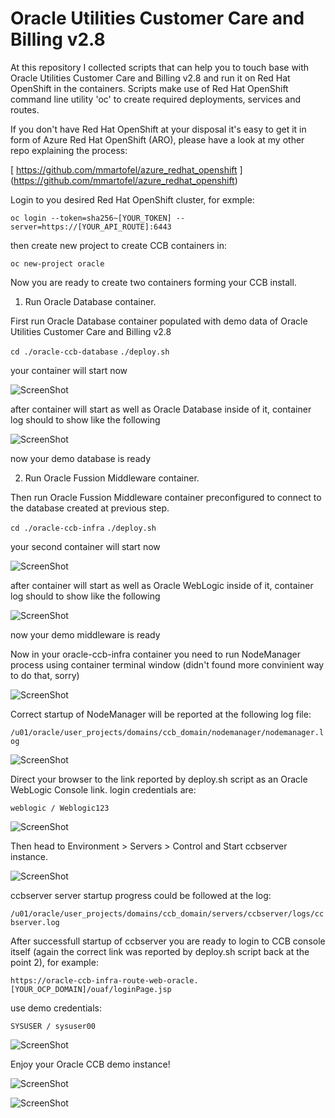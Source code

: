 # Oracle Utilities Customer Care and Billing v2.8

At this repository I collected scripts that can help you to touch base with Oracle Utilities Customer Care and Billing v2.8 and run it on Red Hat OpenShift in the containers.
Scripts make use of Red Hat OpenShift command line utility 'oc' to create required deployments, services and routes.

If you don't have Red Hat OpenShift at your disposal it's easy to get it in form of Azure Red Hat OpenShift (ARO), please have a look at my other repo explaining the process:

[ https://github.com/mmartofel/azure_redhat_openshift ] (https://github.com/mmartofel/azure_redhat_openshift)


Login to you desired Red Hat OpenShift cluster, for exmple:

`` oc login --token=sha256~[YOUR_TOKEN] --server=https://[YOUR_API_ROUTE]:6443 ``

then create new project to create CCB containers in:

`` oc new-project oracle ``

Now you are ready to create two containers forming your CCB install.

1. Run Oracle Database container.

First run Oracle Database container populated with demo data of Oracle Utilities Customer Care and Billing v2.8

`` cd ./oracle-ccb-database ``
`` ./deploy.sh ``

your container will start now

![ScreenShot](/screenshots/1.png)

after container will start as well as Oracle Database inside of it, container log should to show like the following

![ScreenShot](/screenshots/2.png)

now your demo database is ready

2. Run Oracle Fussion Middleware container.

Then run Oracle Fussion Middleware container preconfigured to connect to the database created at previous step.

`` cd ./oracle-ccb-infra ``
`` ./deploy.sh ``

your second container will start now

![ScreenShot](/screenshots/3.png)

after container will start as well as Oracle WebLogic inside of it, container log should to show like the following

![ScreenShot](/screenshots/4.png)

now your demo middleware is ready

Now in your oracle-ccb-infra container you need to run NodeManager process using container terminal window (didn't found more convinient way to do that, sorry)

![ScreenShot](/screenshots/5.png)

Correct startup of NodeManager will be reported at the following log file:

`` /u01/oracle/user_projects/domains/ccb_domain/nodemanager/nodemanager.log ``

![ScreenShot](/screenshots/6.png)

Direct your browser to the link reported by deploy.sh script as an Oracle WebLogic Console link.
login credentials are:

`` weblogic / Weblogic123 ``

![ScreenShot](/screenshots/7.png)

Then head to Environment > Servers > Control and Start ccbserver instance.

![ScreenShot](/screenshots/8.png)

ccbserver server startup progress could be followed at the log:

`` /u01/oracle/user_projects/domains/ccb_domain/servers/ccbserver/logs/ccbserver.log ``

After successfull startup of ccbserver you are ready to login to CCB console itself (again the correct link was reported by deploy.sh script back at the point 2), for example:

`` https://oracle-ccb-infra-route-web-oracle.[YOUR_OCP_DOMAIN]/ouaf/loginPage.jsp ``

use demo credentials:

`` SYSUSER / sysuser00 ``

![ScreenShot](/screenshots/9.png)

Enjoy your Oracle CCB demo instance!

![ScreenShot](/screenshots/10.png)

![ScreenShot](/screenshots/11.png)

